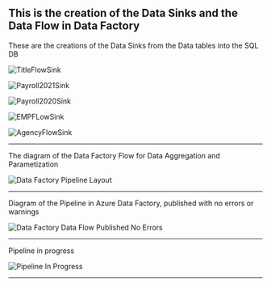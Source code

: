 This is the creation of the Data Sinks and the Data Flow in Data Factory
---
These are the creations of the Data Sinks from the Data tables into the SQL DB

![TitleFlowSink](https://github.com/user-attachments/assets/34af5047-bb70-4e84-9a49-09b3dc2539a3)

![Payroll2021Sink](https://github.com/user-attachments/assets/e8756a9c-dc3f-4887-922d-b624066da089)

![Payroll2020Sink](https://github.com/user-attachments/assets/fce98d46-2584-4dae-af59-098676f2174e)

![EMPFLowSink](https://github.com/user-attachments/assets/6cae3fea-a03c-465d-8fe2-c67524d55d25)

![AgencyFlowSink](https://github.com/user-attachments/assets/afcbecbc-18cd-47e7-b8bb-cd0793669672)

---
The diagram of the Data Factory Flow for Data Aggregation and Parametization

![Data Factory Pipeline Layout](https://github.com/user-attachments/assets/0e86bf74-387a-482d-be55-38869799bc19)

---
Diagram of the Pipeline in Azure Data Factory, published with no errors or warnings

![Data Factory Data Flow Published No Errors](https://github.com/user-attachments/assets/84c03ddf-0925-499c-aeea-02f2386c8481)

---
Pipeline in progress

![Pipeline In Progress](https://github.com/user-attachments/assets/2ecca1ed-524e-4058-9640-d1583022895f)

---

